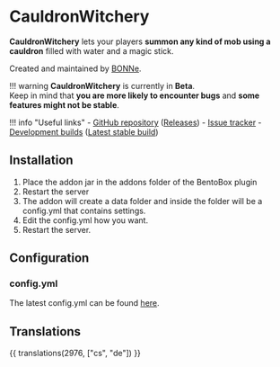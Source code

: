 # CauldronWitchery

**CauldronWitchery** lets your players **summon any kind of mob using a cauldron** filled with water and a magic stick.

Created and maintained by [BONNe](https://github.com/BONNe).

!!! warning
    **CauldronWitchery** is currently in **Beta**.  
    Keep in mind that **you are more likely to encounter bugs** and **some features might not be stable**.

!!! info "Useful links"
    - [GitHub repository](https://github.com/BentoBoxWorld/CauldronWitchery) ([Releases](https://github.com/BentoBoxWorld/CauldronWitchery/releases))
    - [Issue tracker](https://github.com/BentoBoxWorld/CauldronWitchery/issues)
    - [Development builds](https://ci.codemc.org/job/BentoBoxWorld/job/CauldronWitchery) ([Latest stable build](https://ci.codemc.io/job/BentoBoxWorld/job/CauldronWitchery/lastStableBuild/))

## Installation

1. Place the addon jar in the addons folder of the BentoBox plugin
2. Restart the server
3. The addon will create a data folder and inside the folder will be a config.yml that contains settings.
4. Edit the config.yml how you want.
5. Restart the server.

## Configuration

### config.yml

The latest config.yml can be found [here](https://github.com/BentoBoxWorld/CauldronWitchery/blob/develop/src/main/resources/config.yml).

## Translations

{{ translations(2976, ["cs", "de"]) }}
